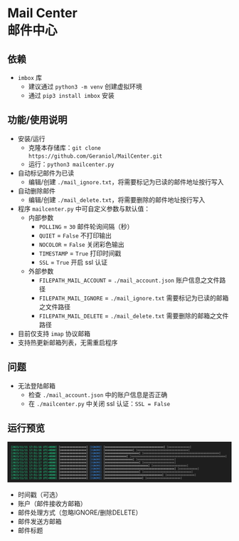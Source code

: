 # Mail Center <br /> 邮件中心  

## **依赖**  
- `imbox` 库  
  - 建议通过 `python3 -m venv` 创建虚拟环境  
  - 通过 `pip3 install imbox` 安装  

## **功能/使用说明**  
- 安装/运行  
  - 克隆本存储库：`git clone https://github.com/Geraniol/MailCenter.git`  
  - 运行：`python3 mailcenter.py`  
- 自动标记邮件为已读  
  - 编辑/创建 `./mail_ignore.txt`，将需要标记为已读的邮件地址按行写入  
- 自动删除邮件  
  - 编辑/创建 `./mail_delete.txt`，将需要删除的邮件地址按行写入  
- 程序 `mailcenter.py` 中可自定义参数与默认值：  
  - 内部参数  
    - `POLLING` = `30` 邮件轮询间隔（秒）  
    - `QUIET` = `False` 不打印输出  
    - `NOCOLOR` = `False` 关闭彩色输出  
    - `TIMESTAMP` = `True` 打印时间戳  
    - `SSL` = `True` 开启 ssl 认证  
  - 外部参数  
    - `FILEPATH_MAIL_ACCOUNT` = `./mail_account.json` 账户信息之文件路径  
    - `FILEPATH_MAIL_IGNORE` = `./mail_ignore.txt` 需要标记为已读的邮箱之文件路径  
    - `FILEPATH_MAIL_DELETE` = `./mail_delete.txt` 需要删除的邮箱之文件路径  
- 目前仅支持 `imap` 协议邮箱  
- 支持热更新邮箱列表，无需重启程序  

## **问题**  
- 无法登陆邮箱  
  - 检查 `./mail_account.json` 中的账户信息是否正确  
  - 在 `./mailcenter.py` 中关闭 ssl 认证：`SSL = False`  

## **运行预览**  
![运行预览](./lib/sample.png)  
- 时间戳（可选）  
- 账户（邮件接收方邮箱）  
- 邮件处理方式（忽略IGNORE/删除DELETE）  
- 邮件发送方邮箱  
- 邮件标题  

